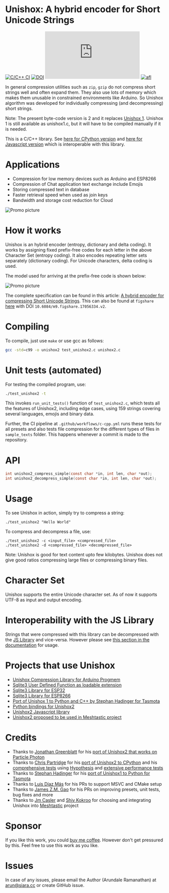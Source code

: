 # Unishox: A hybrid encoder for Short Unicode Strings

[![C/C++ CI](https://github.com/siara-cc/Unishox/actions/workflows/c-cpp.yml/badge.svg)](https://github.com/siara-cc/Unishox/actions/workflows/c-cpp.yml) [![DOI](https://joss.theoj.org/papers/10.21105/joss.03919/status.svg)](https://doi.org/10.21105/joss.03919)
[![npm ver](https://img.shields.io/npm/v/unishox2.siara.cc)](https://www.npmjs.com/package/unishox2.siara.cc)
[![afl](https://img.shields.io/badge/afl%20crashes%2Fhangs-0-green)](https://github.com/siara-cc/Unishox2/tree/master/afl_fuzz)

In general compression utilities such as `zip`, `gzip` do not compress short strings well and often expand them. They also use lots of memory which makes them unusable in constrained environments like Arduino.  So Unishox algorithm was developed for individually compressing (and decompressing) short strings.

Note: The present byte-code version is 2 and it replaces [Unishox 1](https://github.com/siara-cc/Unishox2/blob/master/Unishox_Article_1.pdf?raw=true).  Unishox 1 is still available as unishox1.c, but it will have to be compiled manually if it is needed.

This is a C/C++ library.  See [here for CPython version](https://github.com/tweedge/unishox2-py3) and [here for Javascript version](https://github.com/siara-cc/Unishox_JS) which is interoperable with this library.

# Applications

- Compression for low memory devices such as Arduino and ESP8266
- Compression of Chat application text exchange include Emojis
- Storing compressed text in database
- Faster retrieval speed when used as join keys
- Bandwidth and storage cost reduction for Cloud

![Promo picture](https://github.com/siara-cc/Unishox2/blob/master/promo/Banner1.png?raw=true)

# How it works

Unishox is an hybrid encoder (entropy, dictionary and delta coding).  It works by assigning fixed prefix-free codes for each letter in the above Character Set (entropy coding).  It also encodes repeating letter sets separately (dictionary coding).  For Unicode characters, delta coding is used.

The model used for arriving at the prefix-free code is shown below:

![Promo picture](https://github.com/siara-cc/Unishox2/blob/master/promo/model.png?raw=true)

The complete specification can be found in this article: [A hybrid encoder for compressing Short Unicode Strings](https://github.com/siara-cc/Unishox2/blob/master/Unishox_Article_2.pdf?raw=true). This can also be found at `figshare` [here](https://figshare.com/articles/preprint/Unishox_A_hybrid_encoder_for_Short_Unicode_Strings/17056334) with DOI `10.6084/m9.figshare.17056334.v2`.

# Compiling

To compile, just use `make` or use gcc as follows:

```sh
gcc -std=c99 -o unishox2 test_unishox2.c unishox2.c
```

# Unit tests (automated)

For testing the compiled program, use:

```sh
./test_unishox2 -t
```

This invokes `run_unit_tests()` function of `test_unishox2.c`, which tests all the features of Unishox2, including edge cases, using 159 strings covering several languages, emojis and binary data.

Further, the CI pipeline at `.github/workflows/c-cpp.yml` runs these tests for all presets and also tests file compression for the different types of files in `sample_texts` folder.  This happens whenever a commit is made to the repository.

# API

```C
int unishox2_compress_simple(const char *in, int len, char *out);
int unishox2_decompress_simple(const char *in, int len, char *out);
```

# Usage

To see Unishox in action, simply try to compress a string:

```
./test_unishox2 "Hello World"
```

To compress and decompress a file, use:

```
./test_unishox2 -c <input_file> <compressed_file>
./test_unishox2 -d <compressed_file> <decompressed_file>
```

Note: Unishox is good for text content upto few kilobytes. Unishox does not give good ratios compressing large files or compressing binary files.

# Character Set

Unishox supports the entire Unicode character set.  As of now it supports UTF-8 as input and output encoding.

# Interoperability with the JS Library

Strings that were compressed with this library can be decompressed with the [JS Library](https://github.com/siara-cc/Unishox_JS) and vice-versa.  However please see [this section in the documentation](https://github.com/siara-cc/Unishox_JS#interoperability-with-the-c-library) for usage.

# Projects that use Unishox

- [Unishox Compression Library for Arduino Progmem](https://github.com/siara-cc/Unishox_Arduino_Progmem_lib)
- [Sqlite3 User Defined Function as loadable extension](https://github.com/siara-cc/Unishox_Sqlite_UDF)
- [Sqlite3 Library for ESP32](https://github.com/siara-cc/esp32_arduino_sqlite3_lib)
- [Sqlite3 Library for ESP8266](https://github.com/siara-cc/esp_arduino_sqlite3_lib)
- [Port of Unishox 1 to Python and C++ by Stephan Hadinger for Tasmota](https://github.com/arendst/Tasmota/tree/development/tools/unishox)
- [Python bindings for Unishox2](https://github.com/tweedge/unishox2-py3)
- [Unishox2 Javascript library](https://github.com/siara-cc/unishox_js)
- [Unishox2 proposed to be used in Meshtastic project](https://github.com/meshtastic/Meshtastic-device/tree/master/src/mesh/compression)

# Credits

- Thanks to [Jonathan Greenblatt](https://github.com/leafgarden) for his [port of Unishox2 that works on Particle Photon](https://github.com/siara-cc/Unishox/tree/master/Arduino)
- Thanks to [Chris Partridge](https://github.com/tweedge) for his [port of Unishox2 to CPython](https://github.com/tweedge/unishox2-py3) and his [comprehensive tests](https://github.com/tweedge/unishox2-py3#integration-tests) using [Hypothesis](https://hypothesis.readthedocs.io/en/latest) and [extensive performance tests](https://github.com/tweedge/unishox2-py3#performance)
- Thanks to [Stephan Hadinger](https://github.com/s-hadinger) for his [port of Unishox1 to Python for Tasmota](https://github.com/arendst/Tasmota/tree/development/tools/unishox)
- Thanks to [Luis Díaz Más](https://github.com/piponazo) for his PRs to support MSVC and CMake setup
- Thanks to [James Z.M. Gao](https://github.com/gsm55) for his PRs on improving presets, unit tests, bug fixes and more
- Thanks to [Jm Casler](https://github.com/mc-hamster) and [Shiv Kokroo](https://github.com/kokroo) for choosing and integrating Unishox into [Meshtastic](https://github.com/meshtastic/Meshtastic-device) project

# Sponsor

If you like this work, you could [buy me coffee](https://www.buymeacoffee.com/siaracc).  However don't get pressured by this.  Feel free to use this work as you like.

# Issues

In case of any issues, please email the Author (Arundale Ramanathan) at arun@siara.cc or create GitHub issue.
